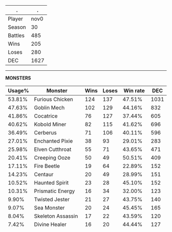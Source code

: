.|.
|-|-
Player|nov0
Season|30
Battles|485
Wins|205
Loses|280
DEC|1627

---
**MONSTERS**

Usage%|Monster|Wins|Loses|Win rate|DEC|
-|-|-|-|-|-|
53.81%|Furious Chicken|124|137|47.51%|1031|
47.63%|Goblin Mech|102|129|44.16%|832|
41.86%|Cocatrice|76|127|37.44%|605|
40.62%|Kobold Miner|82|115|41.62%|696|
36.49%|Cerberus|71|106|40.11%|596|
27.01%|Enchanted Pixie|38|93|29.01%|283|
25.98%|Elven Cutthroat|55|71|43.65%|471|
20.41%|Creeping Ooze|50|49|50.51%|409|
17.11%|Fire Beetle|19|64|22.89%|152|
14.23%|Centaur|20|49|28.99%|151|
10.52%|Haunted Spirit|23|28|45.10%|152|
10.31%|Prismatic Energy|16|34|32.00%|123|
9.90%|Twisted Jester|21|27|43.75%|140|
9.07%|Sea Monster|20|24|45.45%|165|
8.04%|Skeleton Assassin|17|22|43.59%|120|
7.42%|Divine Healer|16|20|44.44%|127|
6.39%|Water Elemental|11|20|35.48%|92|
6.19%|Fire Spitter|13|17|43.33%|115|
6.19%|Haunted Spider|11|19|36.67%|69|
5.98%|Ettin Spearman|8|21|27.59%|65|
5.98%|Peacebringer|12|17|41.38%|98|
5.77%|Crustacean King|12|16|42.86%|103|
5.57%|Cyclops|11|16|40.74%|91|
4.95%|Clay Golem|11|13|45.83%|86|
4.74%|Feral Spirit|12|11|52.17%|90|
4.33%|Wood Nymph|10|11|47.62%|59|
3.51%|Phantom Soldier|5|12|29.41%|40|
3.09%|Giant Roc|4|11|26.67%|33|
2.68%|Fallen Specter|6|7|46.15%|50|
2.68%|Sea Genie|5|8|38.46%|40|
2.68%|Beetle Queen|4|9|30.77%|34|
2.06%|Naga Fire Wizard|5|5|50.00%|37|
2.06%|Earth Elemental|3|7|30.00%|24|
1.86%|Javelin Thrower|6|3|66.67%|38|
1.65%|Spineback Wolf|5|3|62.50%|28|
1.65%|Serpentine Soldier|3|5|37.50%|16|
1.44%|Goblin Shaman|2|5|28.57%|18|
1.24%|Black Dragon|4|2|66.67%|39|
1.24%|Silvershield Archers|2|4|33.33%|17|
1.24%|Animated Corpse|5|1|83.33%|27|
1.24%|Exploding Dwarf|1|5|16.67%|5|
1.03%|Rexxie|1|4|20.00%|2|
0.82%|Sabre Shark|2|2|50.00%|17|
0.82%|Medusa|1|3|25.00%|8|
0.82%|Undead Priest|2|2|50.00%|10|
0.82%|Pirate Archer|2|2|50.00%|16|
0.82%|Goblin Sorcerer|2|2|50.00%|5|
0.82%|Highland Archer|0|4|0.00%|0|
0.62%|Octopider|1|2|33.33%|8|
0.62%|Skeletal Warrior|2|1|66.67%|14|
0.62%|Crystal Werewolf|3|0|100.00%|22|
0.41%|Minotaur Warrior|1|1|50.00%|6|
0.41%|Vampire|1|1|50.00%|6|
0.41%|Pirate Captain|1|1|50.00%|10|
0.41%|Spineback Turtle|0|2|0.00%|0|
0.41%|Serpentine Mystic|0|2|0.00%|0|
0.21%|Manticore|1|0|100.00%|9|
0.21%|Silvershield Paladin|1|0|100.00%|5|
0.21%|Pit Ogre|1|0|100.00%|5|
0.21%|Rusty Android|1|0|100.00%|5|
0.21%|Battle Orca|0|1|0.00%|0|
0.21%|Grumpy Dwarf|0|1|0.00%|0|
0.21%|Silvershield Knight|0|1|0.00%|0|
0.21%|Peaceful Giant|0|1|0.00%|0|
0.21%|Silvershield Warrior|0|1|0.00%|0|
0.21%|Screeching Vulture|0|1|0.00%|0|

---
**SUMMONERS**

Usage%|Summoner|Wins|Loses|Win rate|DEC|
-|-|-|-|-|-|
51.13%|Malric Inferno|101|147|40.73%|840|
15.46%|Zintar Mortalis|34|41|45.33%|239|
10.10%|Tyrus Paladium|22|27|44.90%|177|
9.90%|Alric Stormbringer|20|28|41.67%|165|
6.19%|**Drake of Arnak**|12|18|**40.00%**|103|
5.57%|Lyanna Natura|12|15|44.44%|65|
1.65%|Daria Dragonscale|4|4|50.00%|34|
